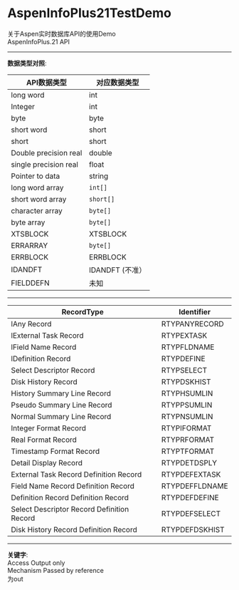 # AspenInfoPlus21TestDemo #
关于Aspen实时数据库API的使用Demo  
AspenInfoPlus.21 API  
***
**数据类型对照**:

|API数据类型|对应数据类型|
|----------|------------|
|long word             | int  |
|Integer               | int  |
|byte                  | byte  |
|short word            | short|
|short                 | short|
|Double precision real | double  |
|single precision real | float|
|Pointer to data       | string  |
|long word array       | `int[]`  |
|short word array      | `short[]` |
|character array       | `byte[]`|
|byte array       | `byte[]`|
|XTSBLOCK			   |XTSBLOCK|
|ERRARRAY              | `byte[]`|
|ERRBLOCK              | ERRBLOCK  |
|IDANDFT               | IDANDFT  (不准）|
|FIELDDEFN|未知|

***
|RecordType|Identifier|
|----------|----------|
|lAny Record  |RTYPANYRECORD |
|lExternal Task Record  |RTYPEXTASK |
|lField Name Record  |RTYPFLDNAME |
|lDefinition Record  |RTYPDEFINE |
|Select Descriptor Record  |RTYPSELECT |
|Disk History Record  |RTYPDSKHIST |
|History Summary Line Record  |RTYPHSUMLIN |
|Pseudo Summary Line Record  |RTYPPSUMLIN |
|Normal Summary Line Record  |RTYPNSUMLIN |
|Integer Format Record  |RTYPIFORMAT |
|Real Format Record  |RTYPRFORMAT |
|Timestamp Format Record  |RTYPTFORMAT |
|Detail Display Record  |RTYPDETDSPLY |
|External Task Record  Definition Record  |RTYPDEFEXTASK |
|Field Name Record Definition Record  |RTYPDEFFLDNAME |
|Definition Record Definition Record  |RTYPDEFDEFINE |
|Select Descriptor Record Definition Record |RTYPDEFSELECT |
|Disk History Record Definition Record  |RTYPDEFDSKHIST |
***
**关键字**:  
Access Output only   
Mechanism  Passed by reference  
为out
